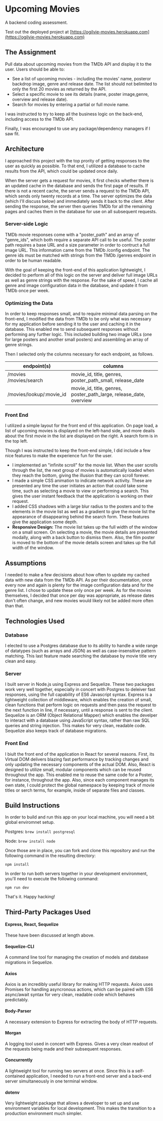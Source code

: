 # Upcoming Movies

A backend coding assessment.

Test out the deployed project at [https://ogilvie-movies.herokuapp.com](https://ogilvie-movies.herokuapp.com)

## The Assignment

Pull data about upcoming movies from the TMDb API and display it to the user. Users should be able to:

- See​ ​a​ ​list​ ​of​ ​upcoming​ ​movies​ ​-​ ​including​ ​the​ ​movies'​ ​name,​ ​poster​ ​or​ ​backdrop​ ​image,​ ​genre​ ​and​ ​release date.​ ​The​ ​list​ ​should​ ​not​ ​be​ ​limited​ ​to​ ​only​ ​the​ ​first​ ​20​ ​movies​ ​as​ ​returned​ ​by​ ​the​ ​API.
- Select​ ​a​ ​specific​ ​movie​ ​to​ ​see​ ​its​ ​details​ ​(name,​ ​poster​ ​image,​ ​genre,​ ​overview​ ​and​ ​release​ ​date).
- Search​ ​for​ ​movies​ ​by​ ​entering​ ​a​ ​partial​ ​or​ ​full​ ​movie​ ​name.

I was instructed to try to keep all the business logic on the back-end, including access to the TMDb API.

Finally, I was encouraged to ​use​ ​any​ ​package/dependency​ ​managers​ ​if​ ​I saw ​fit.

## Architecture

I approached this project with the top prority of getting responses to the user as quickly as possible. To that end, I utilized a database to cache results from the API, which could be updated once daily. 

When the server gets a request for movies, it first checks whether there is an updated cache in the database and sends the first page of results. If there is not a recent cache, the server sends a request to the TMDb API, which sends only twenty records at a time. The server optimizes the data (which I'll discuss below) and immediately sends it back to the client. After sending the response, the server then queries TMDb for all the remaining pages and caches them in the database for use on all subsequent requests.

### Server-side Logic

TMDb movie responses come with a "poster\_path" and an array of "genre\_ids", which both require a separate API call to be useful. The poster path requires a base URL and a size parameter in order to contruct a full image URL. This information came from the TMDb /config endpoint. The genre ids must be matched with strings from the TMDb /genres endpoint in order to be human readable. 

With the goal of keeping the front-end of this application lightweight, I decided to perform all of this logic on the server and deliver full image URLs as well as genre strings with the response. For the sake of speed, I cache all genre and image configuration data in the database, and update it from TMDb once per week.

### Optimizing the Data

In order to keep responses small, and to require minimal data parsing on the front-end, I modified the data from TMDb to be only what was necessary for my application before sending it to the user and caching it in the database. This enabled me to send subsequent responses without performing any further logic. This included building two image URLs (one for large posters and another small posters) and assembling an array of genre strings.

Then I selected only the columns necessary for each endpoint, as follows.

| endpoint(s) | columns |
| --- | --- |
| /movies <br> /movies/search | movie_id, title, genres, poster\_path\_small, release\_date |
| /movies/lookup/:movie_id | movie_id, title, genres, poster\_path\_large, release\_date, overview |

### Front End

I utilized a simple layout for the front end of this application. On page load, a list of upcoming movies is displayed on the left-hand side, and more deails about the first movie in the list are displayed on the right. A search form is in the top left. 

Though I was instructed to keep the front-end simple, I did include a few nice features to make the experience fun for the user.

- I implemented an "infinite scroll" for the movie list. When the user scrolls through the list, the next group of movies is automatically loaded when they reach the bottom, giving the illusion that they can scroll forever. 
- I made a simple CSS animation to indicate network activity. These are presented any time the user initiates an action that could take some time, such as selecting a movie to view or performing a search. This gives the user instant feedback that the application is working on their request.
- I added CSS shadows with a large blur radius to the posters and to the elements in the movie list as well as a gradient to give the movie list the appearance of disappearing behind the search form. These features give the application some depth.
- **Responsive Design:** The movie list takes up the full width of the window on a small screen. On selecting a movie, the movie details are presented modally, along with a back button to dismiss them. Also, the film poster is moved to the bottom of the movie details screen and takes up the full width of the window.

## Assumptions

I needed to make a few decisions about how often to update my cached data with new data from the TMDb API. As per their documentation, once every now and again is plenty for the image configuration data and for the genre list. I chose to update these only once per week. As for the movies themselves, I decided that once per day was appropriate, as release dates don't often change, and new movies would likely not be added more often than that.

## Technologies Used

### Database

I elected to use a Postgres database due to its ability to handle a wide range of datatypes (such as arrays and JSON) as well as case-insensitive pattern matching. This last feature made searching the database by movie title very clean and easy.

### Server

I built server in Node.js using Express and Sequelize. These two packages work very well together, especially in concert with Postgres to deleiver fast responses, using the full capability of ES6 Javascript syntax. Express is a lightweight collection of middleware, which enables the creation of small, clean functions that perform logic on requests and then pass the request to the next function in line, if necessary, until a response is sent to the client. Sequelize is an ORM (Object Relational Mapper) which enables the develper to interact with a database using JavaScript syntax, rather than raw SQL queries and string injection. This makes for very clean, readable code. Sequelize also keeps track of database migrations.

### Front End

I biult the front end of the application in React for several reasons. First, its Virtual DOM delivers blazing fast performance by tracking changes and only updating the necessary components of the actual DOM. Also, React is designed to utilize small, modular components which can be reused throughout the app. This enabled me to reuse the same code for a Poster, for instance, throughout the app. Also, since each component manages its own state, I could protect the global namespace by keeping track of movie titles or serch terms, for example, inside of separate files and classes.


## Build Instructions

In order to build and run this app on your local machine, you will need a bit global enviromnet setup. 

Postgres: `brew install postgresql`

Node: `brew install node`

Once those are in place, you can fork and clone this repository and run the following command in the resulting directory:

`npm install`

In order to run both servers together in your development environment, you'll need to execute the following command: 

`npm run dev`

That's it. Happy hacking!

## Third-Party Packages Used

#### Express, React, Sequelize

These have been discussed at length above.

#### Sequelize-CLI

A command line tool for managing the creation of models and database migrations in Sequelize.

#### Axios

Axios is an incredibly useful library for making HTTP requests. Axios uses Promises for handling asyncronous actions, which can be paired with ES6 async/await syntax for very clean, readable code which behaves predictably.

#### Body-Parser

A necessary extension to Express for extracting the body of HTTP requests.

#### Morgan

A logging tool used in concert with Express. Gives a very clean readout of the requests being made and their subsequent responses.

#### Concurrently

A lightweight tool for running two servers at once. Since this is a self-contained application, I needed to run a front-end server and a back-end server simultaneously in one terminal window.

#### dotenv

Very lightweight package that allows a developer to set up and use environment variables for local development. This makes the transition to a production environment much simpler.
